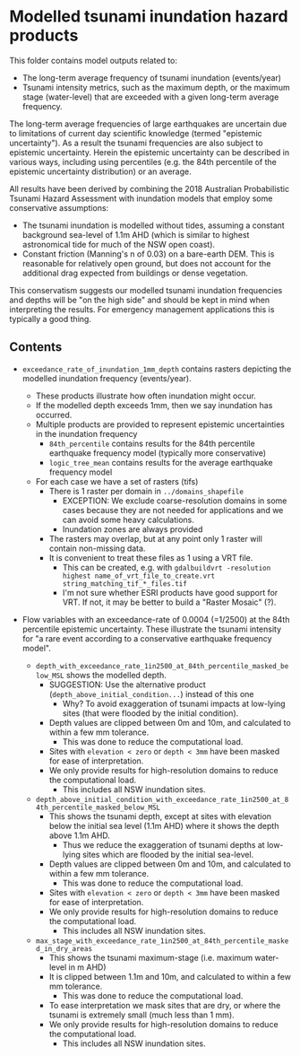 # Modelled tsunami inundation hazard products

This folder contains model outputs related to:
* The long-term average frequency of tsunami inundation (events/year)
* Tsunami intensity metrics, such as the maximum depth, or the maximum stage (water-level) that are exceeded with a given long-term average frequency.

The long-term average frequencies of large earthquakes are uncertain due to
limitations of current day scientific knowledge (termed "epistemic
uncertainty"). As a result the tsunami frequencies are also subject to
epistemic uncertainty. Herein the epistemic uncertainty can be described in
various ways, including using percentiles (e.g. the 84th percentile of the
epistemic uncertainty distribution) or an average.

All results have been derived by combining the 2018 Australian Probabilistic
Tsunami Hazard Assessment with inundation models that employ some conservative assumptions:
* The tsunami inundation is modelled without tides, assuming a constant background sea-level of 1.1m AHD (which is similar to highest astronomical tide for much of the NSW open coast).
* Constant friction (Manning's n of 0.03) on a bare-earth DEM. This is reasonable for relatively open ground, but does not account for the additional drag expected from buildings or dense vegetation.

This conservatism suggests our modelled tsunami inundation frequencies and
depths will be "on the high side" and should be kept in mind when interpreting
the results. For emergency management applications this is typically a good
thing.


## Contents

* `exceedance_rate_of_inundation_1mm_depth` contains rasters depicting the modelled inundation frequency (events/year).
  * These products illustrate how often inundation might occur.
  * If the modelled depth exceeds 1mm, then we say inundation has occurred. 
  * Multiple products are provided to represent epistemic uncertainties in the inundation frequency
    * `84th_percentile` contains results for the 84th percentile earthquake frequency model (typically more conservative)
    * `logic_tree_mean` contains results for the average earthquake frequency model
  * For each case we have a set of rasters (tifs)
    * There is 1 raster per domain in `../domains_shapefile` 
      * EXCEPTION: We exclude coarse-resolution domains in some cases because they are not needed for applications and we can avoid some heavy calculations.
      * Inundation zones are always provided
    * The rasters may overlap, but at any point only 1 raster will contain non-missing data.
    * It is convenient to treat these files as 1 using a VRT file.
      * This can be created, e.g. with `gdalbuildvrt -resolution highest name_of_vrt_file_to_create.vrt string_matching_tif_*_files.tif`
      * I'm not sure whether ESRI products have good support for VRT. If not, it may be better to build a "Raster Mosaic" (?).

* Flow variables with an exceedance-rate of 0.0004 (=1/2500) at the 84th percentile epistemic uncertainty. These illustrate the tsunami intensity for "a rare event according to a conservative earthquake frequency model".
  * `depth_with_exceedance_rate_1in2500_at_84th_percentile_masked_below_MSL` shows the modelled depth.
    * SUGGESTION: Use the alternative product (`depth_above_initial_condition...`) instead of this one
        * Why? To avoid exaggeration of tsunami impacts at low-lying sites (that were flooded by the initial condition).
    * Depth values are clipped between 0m and 10m, and calculated to within a few mm tolerance. 
      * This was done to reduce the computational load.
    * Sites with `elevation < zero` or `depth < 3mm` have been masked for ease of interpretation.
    * We only provide results for high-resolution domains to reduce the computational load. 
      * This includes all NSW inundation sites.
  * `depth_above_initial_condition_with_exceedance_rate_1in2500_at_84th_percentile_masked_below_MSL`
    * This shows the tsunami depth, except at sites with elevation below the initial sea level (1.1m AHD) where it shows the depth above 1.1m AHD.
      * Thus we reduce the exaggeration of tsunami depths at low-lying sites which are flooded by the initial sea-level. 
    * Depth values are clipped between 0m and 10m, and calculated to within a few mm tolerance. 
      * This was done to reduce the computational load.
    * Sites with `elevation < zero` or `depth < 3mm` have been masked for ease of interpretation.
    * We only provide results for high-resolution domains to reduce the computational load. 
      * This includes all NSW inundation sites.
  * `max_stage_with_exceedance_rate_1in2500_at_84th_percentile_masked_in_dry_areas` 
    * This shows the tsunami maximum-stage (i.e. maximum water-level in m AHD)
    * It is clipped between 1.1m and 10m, and calculated to within a few mm tolerance. 
      * This was done to reduce the computational load.
    * To ease interpretation we mask sites that are dry, or where the tsunami is extremely small (much less than 1 mm).
    * We only provide results for high-resolution domains to reduce the computational load. 
      * This includes all NSW inundation sites.


